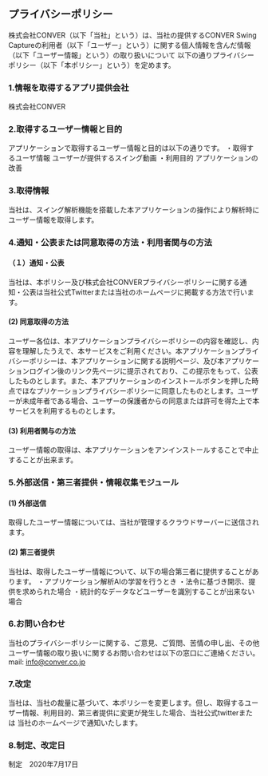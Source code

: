 ## プライバシーポリシー

株式会社CONVER（以下「当社」という）は、当社の提供するCONVER Swing Captureの利用者（以下「ユーザー」という）に関する個人情報を含んだ情報（以下「ユーザー情報」という）の取り扱いについて
以下の通りプライバシーポリシー（以下「本ポリシー」という）を定めます。

### 1.情報を取得するアプリ提供会社
株式会社CONVER

### 2.取得するユーザー情報と目的
アプリケーションで取得するユーザー情報と目的は以下の通りです。
・取得するユーザ情報
ユーザーが提供するスイング動画
・利用目的
アプリケーションの改善

### 3.取得情報
当社は、スイング解析機能を搭載した本アプリケーションの操作により解析時にユーザー情報を取得します。

### 4.通知・公表または同意取得の方法・利用者関与の方法
#### （１）通知・公表
当社は、本ポリシー及び株式会社CONVERプライバシーポリシーに関する通知・公表は当社公式Twitterまたは当社のホームページに掲載する方法で行います。

#### (2) 同意取得の方法
ユーザー各位は、本アプリケーションプライバシーポリシーの内容を確認し、内容を理解したうえで、本サービスをご利用ください。本アプリケーションプライバシーポリシーは、本アプリケーションに関する説明ページ、及び本アプリケーションログイン後のリンク先ページに提示されており、この提示をもって、公表したものとします。また、本アプリケーションのインストールボタンを押した時点でほなプリケーションプライバシーポリシーに同意したものとします。ユーザーが未成年者である場合、ユーザーの保護者からの同意または許可を得た上で本サービスを利用するものとします。

#### (3) 利用者関与の方法
ユーザー情報の取得は、本アプリケーションをアンインストールすることで中止することが出来ます。

### 5.外部送信・第三者提供・情報収集モジュール
#### (1) 外部送信
取得したユーザー情報については、当社が管理するクラウドサーバーに送信されます。

#### (2) 第三者提供
当社は、取得したユーザー情報について、以下の場合第三者に提供することがあります。
・アプリケーション解析AIの学習を行うとき
・法令に基づき開示、提供を求められた場合
・統計的なデータなどユーザーを識別することが出来ない場合

### 6.お問い合わせ
当社のプライバシーポリシーに関する、ご意見、ご質問、苦情の申し出、その他ユーザー情報の取り扱いに関するお問い合わせは以下の窓口にご連絡ください。
mail: info@conver.co.jp

### 7.改定
当社は、当社の裁量に基づいて、本ポリシーを変更します。但し、取得するユーザー情報、利用目的、第三者提供に変更が発生した場合、当社公式twitterまたは
当社のホームページで通知いたします。

### 8.制定、改定日
制定　2020年7月17日
